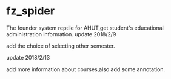 # fz_spider

The founder system reptile for AHUT,get student's educational administration information.
update 2018/2/9

add the choice of selecting other semester.

update 2018/2/13

add more information about courses,also add some annotation.
